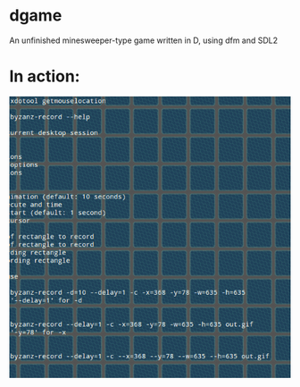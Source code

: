 # dgame
An unfinished minesweeper-type game written in D, using dfm and SDL2

# In action:
![](https://raw.githubusercontent.com/merrickbrown/dgame/master/out.gif "dgame")
